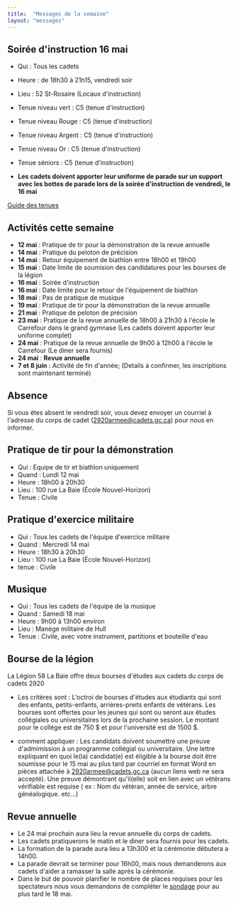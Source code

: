 ```yaml
---
title:  "Messages de la semaine"
layout: "messages"
---
```


## Soirée d'instruction 16 mai
- Qui : Tous les cadets
- Heure : de 18h30 à 21h15, vendredi soir
- Lieu : 52 St-Rosaire (Locaux d'instruction)
- Tenue niveau vert : C5 (tenue d'instruction)
- Tenue niveau Rouge : C5 (tenue d'instruction)
- Tenue niveau Argent : C5 (tenue d'instruction)
- Tenue niveau Or : C5 (tenue d'instruction)
- Tenue séniors : C5 (tenue d'instruction)

- **Les cadets doivent apporter leur uniforme de parade sur un support avec les bottes de parade lors de la soirée d'instruction de vendredi, le 16 mai**
  
[Guide des tenues](https://cc2920.ca/docs/ressources/guide_uniforme.v3.pdf)


## Activités cette semaine 

- **12 mai** : Pratique de tir pour la démonstration de la revue annuelle
- **14 mai** : Pratique du peloton de précision
- **14 mai** : Retour équipement de biathlon entre 18h00 et 19h00
- **15 mai** : Date limite de soumision des candidatures pour les bourses de la légion
- **16 mai** : Soirée d'instruction
- **16 mai** : Date limite pour le retour de l'équipement de biathlon
- **18 mai** : Pas de pratique de musique
- **19 mai** : Pratique de tir pour la démonstration de la revue annuelle
- **21 mai** : Pratique de peloton de précision
- **23 mai** : Pratique de la revue annuelle de 18h00 à 21h30 à l'école le Carrefour dans le grand gymnase (Les cadets doivent apporter leur uniforme complet)
- **24 mai** : Pratique de la revue annuelle de 9h00 à 12h00 à l'école le Carrefour (Le diner sera fournis)
- **24 mai** : **Revue annuelle**
- **7 et 8 juin** : Activité de fin d'année; (Details à confirmer, les inscriptions sont maintenant terminé) 

## Absence

Si vous êtes absent le vendredi soir, vous devez envoyer un courriel à l'adresse du corps de cadet (<2920armee@cadets.gc.ca>) pour nous en informer.


## Pratique de tir pour la démonstration

- Qui : Equipe de tir et biathlon uniquement
- Quand : Lundi 12 mai
- Heure : 18h00 à 20h30  
- Lieu : 100 rue La Baie (École Nouvel-Horizon)
- Tenue : Civile

## Pratique d'exercice militaire

- Qui : Tous les cadets de l'équipe d'exercice militaire
- Quand : Mercredi 14 mai
- Heure : 18h30 à 20h30
- Lieu : 100 rue La Baie (École Nouvel-Horizon)
- tenue : Civile

## Musique

- Qui : Tous les cadets de l'équipe de la musique
- Quand : Samedi 18 mai
- Heure : 9h00 à 13h00 environ
- Lieu : Manège militaire de Hull
- Tenue : Civile, avec votre instrument, partitions et bouteille d'eau

## Bourse de la légion

La Légion 58 La Baie offre deux bourses d'études aux cadets du corps de cadets 2920

- Les critères sont :
L'octroi de bourses d'études aux étudiants qui sont des enfants, petits-enfants, arrières-preits enfants de vétérans. Les bourses sont offertes pour les jeunes qui sont ou seront aux études collégiales ou universitaires lors de la prochaine session. Le montant pour le collége est de 750&nbsp;$  et pour l'université est de 1500&nbsp;$.

- comment appliquer :
Les candidats doivent soumettre une preuve d'admimission à un programme collégial ou universitaire. Une lettre expliquant en quoi le(la) candidat(e) est éligible à la bourse doit être soumisse pour le 15 mai au plus tard par courriel en format Word en pièces attachée à <2920armee@cadets.gc.ca> (aucun liens web ne sera accepté). Une preuve démontrant qu'il(elle) soit en lien avec un vétérans vérifiable est requise ( ex : Nom du vétéran, année de service, arbre généalogique. etc...)
  
  
## Revue annuelle

- Le 24 mai prochain aura lieu la revue annuelle du corps de cadets.  
- Les cadets pratiquerons le matin et le diner sera fournis pour les cadets.
- La formation de la parade aura lieu a 13h300 et la cérémonie débutera a 14h00.
- La parade devrait se terminer pour 16h00, mais nous demanderons aux cadets d'aider a ramasser la salle après la cérémonie.
- Dans le but de pouvoir planifier le nombre de places requises pour les spectateurs nous vous demandons de compléter le [sondage](https://forms.office.com/Pages/ResponsePage.aspx?id=-2oSqwzmL062z8c1DHbchOLv_dk-t_dHo8OkX3uOiO1UOERPQ01PUERORklVSEtTWVNISThRUUFNQiQlQCN0PWcu) pour au plus tard le 18 mai.

